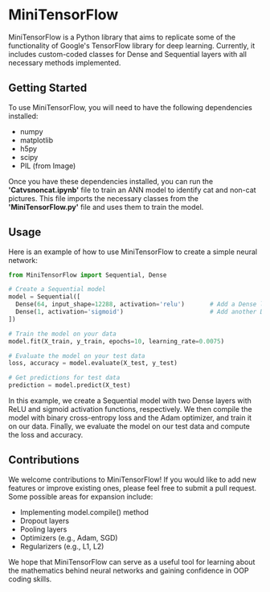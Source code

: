 # MiniTensorFlow
MiniTensorFlow is a Python library that aims to replicate some of the functionality of Google's TensorFlow library for deep learning. Currently, it includes custom-coded classes for Dense and Sequential layers with all necessary methods implemented.

## Getting Started
To use MiniTensorFlow, you will need to have the following dependencies installed:

* numpy
* matplotlib
* h5py
* scipy
* PIL (from Image)

Once you have these dependencies installed, you can run the **'Catvsnoncat.ipynb'** file to train an ANN model to identify cat and non-cat pictures. This file imports the necessary classes from the **'MiniTensorFlow.py'** file and uses them to train the model.

## Usage

Here is an example of how to use MiniTensorFlow to create a simple neural network:

```python
from MiniTensorFlow import Sequential, Dense

# Create a Sequential model
model = Sequential([
  Dense(64, input_shape=12288, activation='relu')       # Add a Dense layer with 64 units and a ReLU activation function also a input_layer having 12288 units is created
  Dense(1, activation='sigmoid')                        # Add another Dense layer with 1 unit and a sigmoid activation function
])

# Train the model on your data
model.fit(X_train, y_train, epochs=10, learning_rate=0.0075)

# Evaluate the model on your test data
loss, accuracy = model.evaluate(X_test, y_test)

# Get predictions for test data
prediction = model.predict(X_test)
```
In this example, we create a Sequential model with two Dense layers with ReLU and sigmoid activation functions, respectively. We then compile the model with binary cross-entropy loss and the Adam optimizer, and train it on our data. Finally, we evaluate the model on our test data and compute the loss and accuracy.

## Contributions

We welcome contributions to MiniTensorFlow! If you would like to add new features or improve existing ones, please feel free to submit a pull request. Some possible areas for expansion include:

* Implementing model.compile() method
* Dropout layers
* Pooling layers
* Optimizers (e.g., Adam, SGD)
* Regularizers (e.g., L1, L2)

We hope that MiniTensorFlow can serve as a useful tool for learning about the mathematics behind neural networks and gaining confidence in OOP coding skills.

